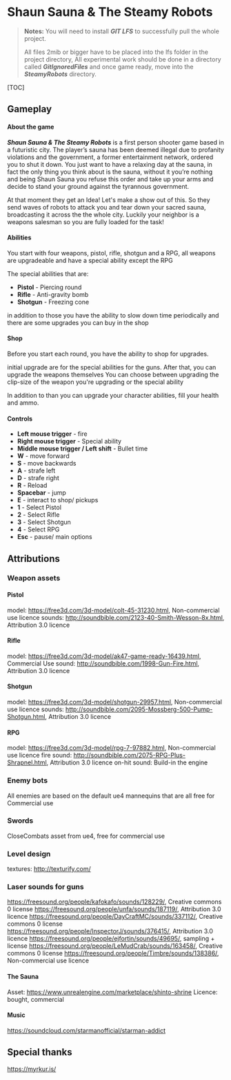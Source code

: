 # Shaun Sauna & The Steamy Robots

> **Notes:**
> You will need to install ***GIT LFS*** to successfully pull the whole project.
>  
>  All files  2mib or bigger have to be placed into the lfs folder in the project directory,
>  All experimental work should be done in a directory called ***GitIgnoredFiles*** and once game ready, move into the ***SteamyRobots*** directory.

[TOC]

## **Gameplay**

#### **About the game**

***Shaun Sauna & The Steamy Robots*** is a first person shooter game based in a futuristic city.
The player’s sauna has been deemed illegal due to profanity violations and the government, a former entertainment network, ordered you to shut it down. You just want to have a relaxing day at the sauna, in fact the only thing  you think about is the sauna, without it you’re nothing and being Shaun Sauna you refuse this order and take up your arms and decide to stand your ground against the tyrannous government. 

At that moment they get an Idea! Let's make a show out of this. So they send waves of robots to attack you and tear down your sacred sauna, broadcasting it across the the whole city. Luckily your neighbor is a weapons salesman so you are fully loaded for the task!

#### **Abilities**

You start with four weapons, pistol, rifle, shotgun and a RPG, 
all weapons are upgradeable and have a special ability except the RPG 

The special abilities that are:

 - **Pistol** - Piercing round
 - **Rifle** - Anti-gravity bomb
 - **Shotgun** - Freezing cone

in addition to those you have the ability to slow down time periodically and there are some upgrades you can buy in the shop
#### **Shop**

Before you start each round, you have the ability to shop for upgrades.

initial upgrade are for the special abilities for the guns. After that, you can upgrade the weapons themselves
You can choose between upgrading the clip-size of the weapon you're upgrading or the special ability

In addition to than you can upgrade your character abilities, fill your health and  ammo.    

#### **Controls**

- **Left mouse trigger** - fire
- **Right mouse trigger** - Special ability
- **Middle mouse trigger  /  Left shift** - Bullet time
- **W** - move forward
- **S** - move backwards
- **A** - strafe left
- **D** - strafe right
- **R** - Reload
- **Spacebar** - jump
- **E** - interact to shop/ pickups
- **1** - Select Pistol
- **2** - Select Rifle
- **3** - Select Shotgun
- **4** - Select RPG
- **Esc** - pause/ main options


## **Attributions**

### **Weapon assets**

#### Pistol
model: https://free3d.com/3d-model/colt-45-31230.html, Non-commercial use licence
sounds: http://soundbible.com/2123-40-Smith-Wesson-8x.html, Attribution 3.0 licence

#### Rifle
model: https://free3d.com/3d-model/ak47-game-ready-16439.html, Commercial Use
sound: http://soundbible.com/1998-Gun-Fire.html, Attribution 3.0 licence

#### Shotgun
model:  https://free3d.com/3d-model/shotgun-29957.html, Non-commercial use licence
sounds: http://soundbible.com/2095-Mossberg-500-Pump-Shotgun.html, Attribution 3.0 licence

#### RPG
model: https://free3d.com/3d-model/rpg-7-97882.html, Non-commercial use licence
fire sound: http://soundbible.com/2075-RPG-Plus-Shrapnel.html, Attribution 3.0 licence
on-hit sound: Build-in the engine

### **Enemy bots**
All enemies are based on the default ue4 mannequins that are all free for Commercial use

### **Swords**
CloseCombats asset from ue4, free for commercial use

### **Level design**
textures: http://texturify.com/

### **Laser sounds for guns**
https://freesound.org/people/kafokafo/sounds/128229/, Creative commons  0 license
https://freesound.org/people/unfa/sounds/187119/, Attribution 3.0 licence
https://freesound.org/people/DayCraftMC/sounds/337112/, Creative commons  0 license
https://freesound.org/people/InspectorJ/sounds/376415/, Attribution 3.0 licence
https://freesound.org/people/ejfortin/sounds/49695/, sampling + license
https://freesound.org/people/LeMudCrab/sounds/163458/, Creative commons  0 license
https://freesound.org/people/Timbre/sounds/138386/, Non-commercial use licence

#### **The Sauna**
Asset: https://www.unrealengine.com/marketplace/shinto-shrine
Licence: bought, commercial

#### **Music**
https://soundcloud.com/starmanofficial/starman-addict

## **Special thanks**
https://myrkur.is/
